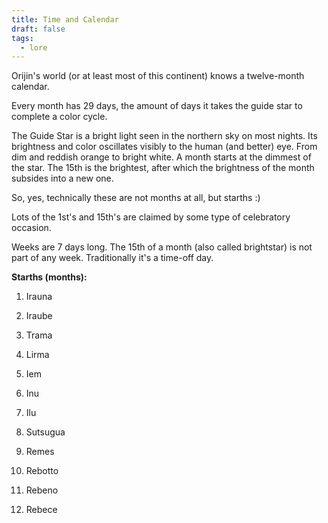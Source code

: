 ```yaml
---
title: Time and Calendar
draft: false
tags:
  - lore
---
```

Orijin's world (or at least most of this continent) knows a twelve-month calendar. 

Every month has 29 days, the amount of days it takes the guide star to complete a color cycle. 

The Guide Star is a bright light seen in the northern sky on most nights. Its brightness and color oscillates visibly to the human (and better) eye. From dim and reddish orange to bright white. A month starts at the dimmest of the star. The 15th is the brightest, after which the brightness of the month subsides into a new one.

So, yes, technically these are not months at all, but starths :)

Lots of the 1st's and 15th's are claimed by some type of celebratory occasion. 

Weeks are 7 days long. The 15th of a month (also called brightstar) is not part of any week. Traditionally it's a time-off day. 

**Starths (months):**

1) Irauna

2) Iraube

3) Trama

4) Lirma

5) Iem

6) Inu

7) Ilu

8) Sutsugua

9) Remes

10) Rebotto

11) Rebeno

12) Rebece

